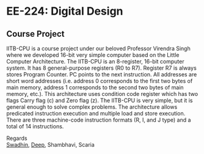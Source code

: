 # EE-224: Digital Design
## Course Project
IITB-CPU is a course project under our beloved Professor Virendra Singh where we developed 16-bit very simple computer based on the Little 
Computer Architecture. The IITB-CPU is an 8-register, 16-bit computer system. It has 8 general-purpose 
registers (R0 to R7). Register R7 is always stores Program Counter. PC points to the next instruction. All 
addresses are short word addresses (i.e. address 0 corresponds to the first two bytes of main memory, 
address 1 corresponds to the second two bytes of main memory, etc.). This architecture uses condition 
code register which has two flags Carry flag (c) and Zero flag (z). The IITB-CPU is very simple, but it is 
general enough to solve complex problems. The architecture allows predicated instruction execution 
and multiple load and store execution. There are three machine-code instruction formats (R, I, and J
type) and a total of 14 instructions. 

Regards </br>
[Swadhin](https://github.com/Swadine), [Deep](https://github.com/deepboliya), Shambhavi, Scaria 

